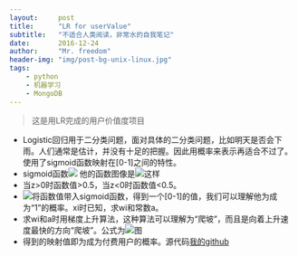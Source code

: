 ```yaml
---
layout:     post
title:      "LR for userValue"
subtitle:   "不适合人类阅读，非常水的自我笔记"
date:       2016-12-24
author:     "Mr. freedom"
header-img: "img/post-bg-unix-linux.jpg"
tags:
    - python
    - 机器学习
    - MongoDB
---
```


>这是用LR完成的用户价值度项目

* Logistic回归用于二分类问题，面对具体的二分类问题，比如明天是否会下雨。人们通常是估计，并没有十足的把握。因此用概率来表示再适合不过了。使用了sigmoid函数映射在[0-1]之间的特性。
* sigmoid函数<img src="http://chart.googleapis.com/chart?cht=tx&chl=%5Cfrac%7B1%7D%7B1%2Be%5E%7B-z%7D%7D" style="border:none;" />
他的函数图像是![这样](http://s3.51cto.com/wyfs02/M02/59/00/wKioL1TEnTiD9dUWAAB7G34zbW0271.jpg)
* 当z>0时函数值>0.5，当z<0时函数值<0.5。
* <img src="http://chart.googleapis.com/chart?cht=tx&chl=z%3Da%2B%5Cprod_%7Bi%3D1%7D%5EN%20w_i*x_i" style="border:none;" />将函数值带入sigmoid函数，得到一个[0-1]的值，我们可以理解他为成为“1”的概率。xi时已知，求wi和常数a。
* 求wi和a时用梯度上升算法，这种算法可以理解为“爬坡”，而且是向着上升速度最快的方向“爬坡”。公式为![图](http://s3.51cto.com/wyfs02/M02/59/00/wKioL1TEnTyxHegQAAAgSFtr9U4431.jpg)
* 得到的映射值即为成为付费用户的概率。源代码[我的github](https://github.com/soulpacket/pythonwindows/blob/master/logistic-regression.py)